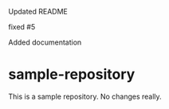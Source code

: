 Updated README

fixed #5

Added documentation

# sample-repository
This is a sample repository. No changes really.
